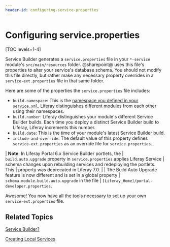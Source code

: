 ```yaml
---
header-id: configuring-service-properties
---
```


# Configuring service.properties

[TOC levels=1-4]

Service Builder generates a `service.properties` file in your `*-service`
module's `src/main/resources` folder. @sharepoint@ uses this file's properties
to alter your service's database schema. You should not modify this file
directly, but rather make any necessary property overrides in a
`service-ext.properties` file in that same folder.

Here are some of the properties the `service.properties` file includes:

- `build.namespace`: This is the
  [namespace you defined in your `service.xml`](/docs/7-2/appdev/-/knowledge_base/a/creating-the-service-xml-file).
  Liferay distinguishes different modules from each other using their
  namespaces.
- `build.number`: Liferay distinguishes your module's different Service Builder 
  builds. Each time you deploy a distinct Service Builder build to Liferay,
  Liferay increments this number.
- `build.date`: This is the time of your module's latest Service Builder build.
- `include-and-override`: The default value of this property defines
  `service-ext.properties` as an override file for `service.properties`.

| **Note**: In Liferay Portal 6.x Service Builder portlets, the
| `build.auto.upgrade` property in `service.properties` applies Liferay Service
| schema changes upon rebuilding services and redeploying the portlets. This
| property was deprecated in Liferay 7.0.
| 
| The Build Auto Upgrade feature is now different and is set in a global property
| `schema.module.build.auto.upgrade` in the file
| `[Liferay_Home]/portal-developer.properties`. 

Awesome! You now have all the tools necessary to set up your own
`service-ext.properties` file.

## Related Topics

[Service Builder?](/docs/7-2/appdev/-/knowledge_base/a/service-builder)

[Creating Local Services](/docs/7-2/appdev/-/knowledge_base/a/business-logic-with-service-builder)
